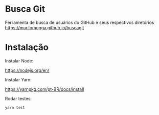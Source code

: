 # Busca Git

Ferramenta de busca de usuários do GitHub e seus respectivos diretórios
https://murilomugga.github.io/buscagit

# Instalação

Instalar Node:

https://nodejs.org/en/

Instalar Yarn:

https://yarnpkg.com/pt-BR/docs/install

Rodar testes:
```
yarn test
```
